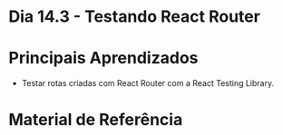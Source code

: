 # Dia 14.3 - Testando React Router


# Principais Aprendizados

- Testar rotas criadas com React Router com a React Testing Library.

# Material de Referência


